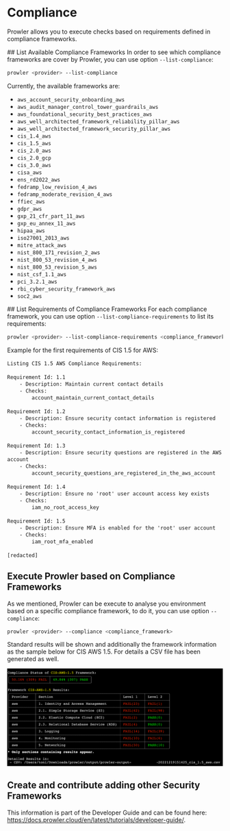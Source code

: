 # Compliance
Prowler allows you to execute checks based on requirements defined in compliance frameworks.

## List Available Compliance Frameworks
In order to see which compliance frameworks are cover by Prowler, you can use option `--list-compliance`:
```sh
prowler <provider> --list-compliance
```
Currently, the available frameworks are:
- `aws_account_security_onboarding_aws`
- `aws_audit_manager_control_tower_guardrails_aws`
- `aws_foundational_security_best_practices_aws`
- `aws_well_architected_framework_reliability_pillar_aws`
- `aws_well_architected_framework_security_pillar_aws`
- `cis_1.4_aws`
- `cis_1.5_aws`
- `cis_2.0_aws`
- `cis_2.0_gcp`
- `cis_3.0_aws`
- `cisa_aws`
- `ens_rd2022_aws`
- `fedramp_low_revision_4_aws`
- `fedramp_moderate_revision_4_aws`
- `ffiec_aws`
- `gdpr_aws`
- `gxp_21_cfr_part_11_aws`
- `gxp_eu_annex_11_aws`
- `hipaa_aws`
- `iso27001_2013_aws`
- `mitre_attack_aws`
- `nist_800_171_revision_2_aws`
- `nist_800_53_revision_4_aws`
- `nist_800_53_revision_5_aws`
- `nist_csf_1.1_aws`
- `pci_3.2.1_aws`
- `rbi_cyber_security_framework_aws`
- `soc2_aws`

## List Requirements of Compliance Frameworks
For each compliance framework, you can use option `--list-compliance-requirements` to list its requirements:
```sh
prowler <provider> --list-compliance-requirements <compliance_framework(s)>
```

Example for the first requirements of CIS 1.5 for AWS:

```
Listing CIS 1.5 AWS Compliance Requirements:

Requirement Id: 1.1
	- Description: Maintain current contact details
	- Checks:
 		account_maintain_current_contact_details

Requirement Id: 1.2
	- Description: Ensure security contact information is registered
	- Checks:
 		account_security_contact_information_is_registered

Requirement Id: 1.3
	- Description: Ensure security questions are registered in the AWS account
	- Checks:
 		account_security_questions_are_registered_in_the_aws_account

Requirement Id: 1.4
	- Description: Ensure no 'root' user account access key exists
	- Checks:
 		iam_no_root_access_key

Requirement Id: 1.5
	- Description: Ensure MFA is enabled for the 'root' user account
	- Checks:
 		iam_root_mfa_enabled

[redacted]

```

## Execute Prowler based on Compliance Frameworks
As we mentioned, Prowler can be execute to analyse you environment based on a specific compliance framework, to do it, you can use option `--compliance`:
```sh
prowler <provider> --compliance <compliance_framework>
```
Standard results will be shown and additionally the framework information as the sample below for CIS AWS 1.5. For details a CSV file has been generated as well.

<img src="../img/compliance-cis-sample1.png"/>

## Create and contribute adding other Security Frameworks

This information is part of the Developer Guide and can be found here: https://docs.prowler.cloud/en/latest/tutorials/developer-guide/.
